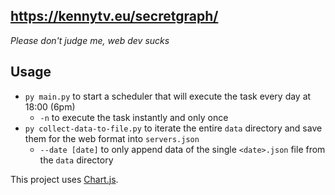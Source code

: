 https://kennytv.eu/secretgraph/
---

*Please don't judge me, web dev sucks*

## Usage
* `py main.py` to start a scheduler that will execute the task every day at 18:00 (6pm)
  * `-n` to execute the task instantly and only once
* `py collect-data-to-file.py` to iterate the entire `data` directory and save them for the web format into `servers.json`
  * `--date [date]` to only append data of the single `<date>.json` file from the `data` directory


This project uses [Chart.js](https://www.chartjs.org/).